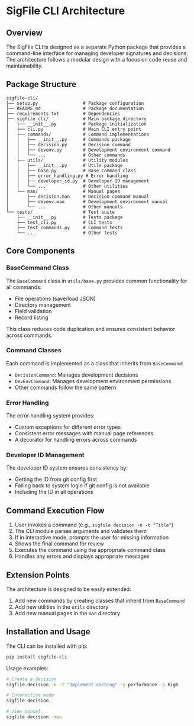 # SigFile CLI Architecture

## Overview

The SigFile CLI is designed as a separate Python package that provides a command-line interface for managing developer signatures and decisions. The architecture follows a modular design with a focus on code reuse and maintainability.

## Package Structure

```
sigfile-cli/
├── setup.py                 # Package configuration
├── README.md                # Package documentation
├── requirements.txt         # Dependencies
├── sigfile_cli/             # Main package directory
│   ├── __init__.py          # Package initialization
│   ├── cli.py               # Main CLI entry point
│   ├── commands/            # Command implementations
│   │   ├── __init__.py      # Commands package
│   │   ├── decision.py      # Decision command
│   │   ├── devenv.py        # Development environment command
│   │   └── ...              # Other commands
│   ├── utils/               # Utility modules
│   │   ├── __init__.py      # Utils package
│   │   ├── base.py          # Base command class
│   │   ├── error_handling.py # Error handling
│   │   ├── developer_id.py  # Developer ID management
│   │   └── ...              # Other utilities
│   └── man/                 # Manual pages
│       ├── decision.man     # Decision command manual
│       ├── devenv.man       # Development environment manual
│       └── ...              # Other manuals
└── tests/                   # Test suite
    ├── __init__.py          # Tests package
    ├── test_cli.py          # CLI tests
    ├── test_commands.py     # Command tests
    └── ...                  # Other tests
```

## Core Components

### BaseCommand Class

The `BaseCommand` class in `utils/base.py` provides common functionality for all commands:

- File operations (save/load JSON)
- Directory management
- Field validation
- Record listing

This class reduces code duplication and ensures consistent behavior across commands.

### Command Classes

Each command is implemented as a class that inherits from `BaseCommand`:

- `DecisionCommand`: Manages development decisions
- `DevEnvCommand`: Manages development environment permissions
- Other commands follow the same pattern

### Error Handling

The error handling system provides:

- Custom exceptions for different error types
- Consistent error messages with manual page references
- A decorator for handling errors across commands

### Developer ID Management

The developer ID system ensures consistency by:

- Getting the ID from git config first
- Falling back to system login if git config is not available
- Including the ID in all operations

## Command Execution Flow

1. User invokes a command (e.g., `sigfile decision -n -t "Title"`)
2. The CLI module parses arguments and validates them
3. If in interactive mode, prompts the user for missing information
4. Shows the final command for review
5. Executes the command using the appropriate command class
6. Handles any errors and displays appropriate messages

## Extension Points

The architecture is designed to be easily extended:

1. Add new commands by creating classes that inherit from `BaseCommand`
2. Add new utilities in the `utils` directory
3. Add new manual pages in the `man` directory

## Installation and Usage

The CLI can be installed with pip:

```bash
pip install sigfile-cli
```

Usage examples:

```bash
# Create a decision
sigfile decision -n -t "Implement caching" -y performance -p high

# Interactive mode
sigfile decision

# View manual
sigfile decision -man
``` 